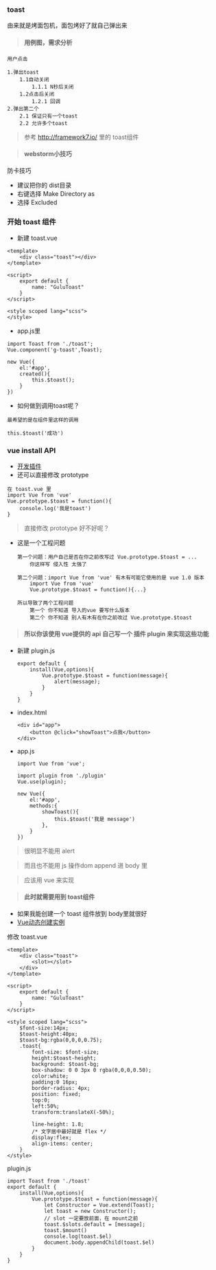 ### toast

由来就是烤面包机，面包烤好了就自己弹出来

> #### 用例图，需求分析

```
用户点击

1.弹出toast
    1.1自动关闭
        1.1.1 N秒后关闭
    1.2点击后关闭
        1.2.1 回调
2.弹出第二个
    2.1 保证只有一个toast
    2.2 允许多个toast
```

> 参考 http://framework7.io/ 里的 toast组件

> #### webstorm小技巧

防卡技巧

- 建议把你的 dist目录
- 右键选择 Make Directory as
- 选择 Excluded


### 开始 toast 组件

- 新建 toast.vue

```
<template>
    <div class="toast"></div>
</template>

<script>
    export default {
        name: "GuluToast"
    }
</script>

<style scoped lang="scss">
</style>
```

- app.js里

```
import Toast from './toast';
Vue.component('g-toast',Toast);

new Vue({
    el:'#app',
    created(){
        this.$toast();
    }
})
```

- 如何做到调用toast呢？

```
最希望的是在组件里这样的调用

this.$toast('成功')
```

### vue install API

- [开发插件](https://cn.vuejs.org/v2/guide/plugins.html)
- 还可以直接修改 prototype

```
在 toast.vue 里
import Vue from 'vue'
Vue.prototype.$toast = function(){
    console.log('我是toast')
}
```

> 直接修改 prototype 好不好呢？

- 这是一个工程问题
    ```
    第一个问题：用户自己是否在你之前改写过 Vue.prototype.$toast = ...
        你这样写 侵入性 太强了
    
    第二个问题：import Vue from 'vue' 有木有可能它使用的是 vue 1.0 版本
        import Vue from 'vue'
        Vue.prototype.$toast = function(){...}
        
    所以导致了两个工程问题
        第一个 你不知道 导入的vue 要写什么版本
        第二个 你不知道 别人有木有在你之前改过 Vue.prototype.$toast
    ```

> #### 所以你该使用 vue提供的 api 自己写一个 插件 plugin 来实现这些功能

- 新建 plugin.js
    ```
    export default {
        install(Vue,options){
            Vue.prototype.$toast = function(message){
                alert(message);
            }
        }
    }
    ```
    
- index.html
    ```
    <div id="app">
        <button @click="showToast">点我</button>
    </div>
    ```
- app.js
    ```
    import Vue from 'vue';
    
    import plugin from './plugin'
    Vue.use(plugin);
    
    new Vue({
        el:'#app',
        methods:{
            showToast(){
                this.$toast('我是 message')
            },
        }
    })
    ```
    
> 很明显不能用 alert

> 而且也不能用 js 操作dom append 进 body 里

> 应该用 vue 来实现

> #### 此时就需要用到 toast组件

- 如果我能创建一个 toast 组件放到 body里就很好
- [Vue动态创建实例](https://zhuanlan.zhihu.com/p/38076208)

修改 toast.vue

```
<template>
    <div class="toast">
        <slot></slot>
    </div>
</template>

<script>
    export default {
        name: "GuluToast"
    }
</script>

<style scoped lang="scss">
    $font-size:14px;
    $toast-height:40px;
    $toast-bg:rgba(0,0,0,0.75);
    .toast{
        font-size: $font-size;
        height:$toast-height;
        background: $toast-bg;
        box-shadow: 0 0 3px 0 rgba(0,0,0,0.50);
        color:white;
        padding:0 16px;
        border-radius: 4px;
        position: fixed;
        top:0;
        left:50%;
        transform:translateX(-50%);

        line-height: 1.8;
        /* 文字居中最好就是 flex */
        display:flex;
        align-items: center;
    }
</style>
```

plugin.js

```
import Toast from './toast'
export default {
    install(Vue,options){
        Vue.prototype.$toast = function(message){
            let Constructor = Vue.extend(Toast);
            let toast = new Constructor();
            // slot 一定要放前面，在 mount之前
            toast.$slots.default = [message];
            toast.$mount()
            console.log(toast.$el)
            document.body.appendChild(toast.$el)
        }
    }
}
```

